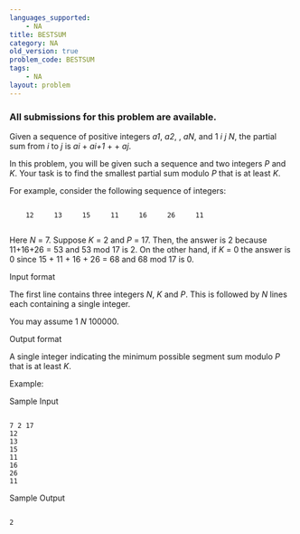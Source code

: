 ```yaml
---
languages_supported:
    - NA
title: BESTSUM
category: NA
old_version: true
problem_code: BESTSUM
tags:
    - NA
layout: problem
---
```

###  All submissions for this problem are available. 

 Given a sequence of positive integers _a1_, _a2_, , _aN_, and 1 _i_ _j_ _N_, the partial sum from _i_ to _j_ is _ai_ + _ai+1_ + + _aj_.

 In this problem, you will be given such a sequence and two integers _P_ and _K_. Your task is to find the smallest partial sum modulo _P_ that is at least _K_.

For example, consider the following sequence of integers:

```

    12     13     15     11     16     26     11


```
 Here _N_ = 7. Suppose _K_ = 2 and _P_ = 17. Then, the answer is 2 because 11+16+26 = 53 and 53 mod 17 is 2. On the other hand, if _K_ = 0 the answer is 0 since 15 + 11 + 16 + 26 = 68 and 68 mod 17 is 0.

Input format

The first line contains three integers _N_, _K_ and _P_. This is followed by _N_ lines each containing a single integer.

You may assume 1 _N_ 100000.

Output format

A single integer indicating the minimum possible segment sum modulo _P_ that is at least _K_.

Example:

Sample Input

```

7 2 17
12
13
15
11
16
26
11

```
Sample Output

```

2

```